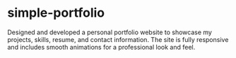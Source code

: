 # simple-portfolio
Designed and developed a personal portfolio website to showcase my projects, skills, resume, and contact information. The site is fully responsive and includes smooth animations for a professional look and feel.
